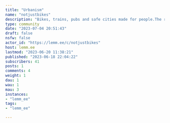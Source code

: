 ```yaml
---
title: "Urbanism" 
name: "notjustbikes"
description: "Bikes, trains, pubs and safe cities made for people.The real Not Just Bikes community is !notjustbikes@lemmy.ml"
type: community
date: "2023-07-04 20:51:43"
draft: false
nsfw: false
actor_id: "https://lemm.ee/c/notjustbikes"
host: lemm.ee
lastmod: "2023-06-20 11:38:21"
published: "2023-06-18 22:04:22"
subscribers: 41
posts: 1
comments: 4
weight: 1
dau: 1
wau: 1
mau: 3
instances:
- "lemm_ee"
tags: 
- "lemm_ee"

---
```

